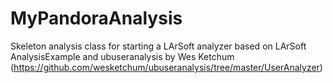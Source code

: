 # MyPandoraAnalysis 
Skeleton analysis class for starting a LArSoft analyzer
based on LArSoft AnalysisExample
and ubuseranalysis by Wes Ketchum (https://github.com/wesketchum/ubuseranalysis/tree/master/UserAnalyzer)
